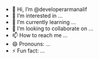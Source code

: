 - 👋 Hi, I’m @developerarmanalif
- 👀 I’m interested in ...
- 🌱 I’m currently learning ...
- 💞️ I’m looking to collaborate on ...
- 📫 How to reach me ...
- 😄 Pronouns: ...
- ⚡ Fun fact: ...

<!---
developerarmanalif/developerarmanalif is a ✨ special ✨ repository because its `README.md` (this file) appears on your GitHub profile.
You can click the Preview link to take a look at your changes.
--->
